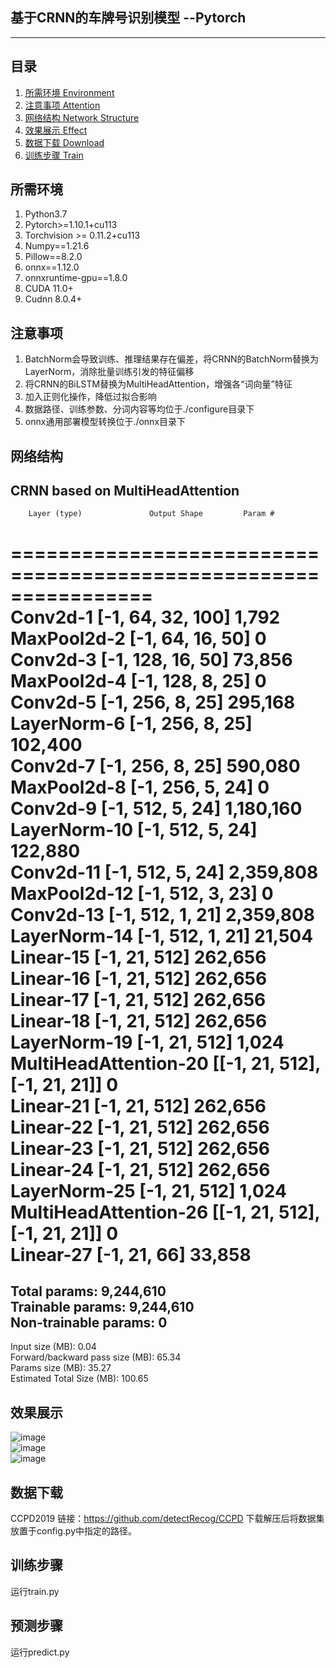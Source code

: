 ﻿## 基于CRNN的车牌号识别模型 --Pytorch
---

## 目录  
1. [所需环境 Environment](#所需环境) 
2. [注意事项 Attention](#注意事项) 
3. [网络结构 Network Structure](#网络结构)
4. [效果展示 Effect](#效果展示)
4. [数据下载 Download](#数据下载) 
5. [训练步骤 Train](#训练步骤) 

## 所需环境  
1. Python3.7
2. Pytorch>=1.10.1+cu113  
3. Torchvision >= 0.11.2+cu113
4. Numpy==1.21.6
5. Pillow==8.2.0
6. onnx==1.12.0
7. onnxruntime-gpu==1.8.0
8. CUDA 11.0+
9. Cudnn 8.0.4+

## 注意事项  
1. BatchNorm会导致训练、推理结果存在偏差，将CRNN的BatchNorm替换为LayerNorm，消除批量训练引发的特征偏移
2. 将CRNN的BiLSTM替换为MultiHeadAttention，增强各“词向量”特征
3. 加入正则化操作，降低过拟合影响
4. 数据路径、训练参数、分词内容等均位于./configure目录下
5. onnx通用部署模型转换位于./onnx目录下

## 网络结构
CRNN based on MultiHeadAttention  
----------------------------------------------------------------  
        Layer (type)               Output Shape         Param #  
================================================================  
            Conv2d-1          [-1, 64, 32, 100]           1,792  
         MaxPool2d-2           [-1, 64, 16, 50]               0  
            Conv2d-3          [-1, 128, 16, 50]          73,856  
         MaxPool2d-4           [-1, 128, 8, 25]               0  
            Conv2d-5           [-1, 256, 8, 25]         295,168  
         LayerNorm-6           [-1, 256, 8, 25]         102,400  
            Conv2d-7           [-1, 256, 8, 25]         590,080  
         MaxPool2d-8           [-1, 256, 5, 24]               0  
            Conv2d-9           [-1, 512, 5, 24]       1,180,160  
        LayerNorm-10           [-1, 512, 5, 24]         122,880  
           Conv2d-11           [-1, 512, 5, 24]       2,359,808  
        MaxPool2d-12           [-1, 512, 3, 23]               0  
           Conv2d-13           [-1, 512, 1, 21]       2,359,808  
        LayerNorm-14           [-1, 512, 1, 21]          21,504  
           Linear-15              [-1, 21, 512]         262,656  
           Linear-16              [-1, 21, 512]         262,656  
           Linear-17              [-1, 21, 512]         262,656  
           Linear-18              [-1, 21, 512]         262,656  
        LayerNorm-19              [-1, 21, 512]           1,024  
MultiHeadAttention-20  [[-1, 21, 512], [-1, 21, 21]]               0  
           Linear-21              [-1, 21, 512]         262,656  
           Linear-22              [-1, 21, 512]         262,656  
           Linear-23              [-1, 21, 512]         262,656  
           Linear-24              [-1, 21, 512]         262,656  
        LayerNorm-25              [-1, 21, 512]           1,024  
MultiHeadAttention-26  [[-1, 21, 512], [-1, 21, 21]]               0  
           Linear-27               [-1, 21, 66]          33,858  
================================================================  
Total params: 9,244,610  
Trainable params: 9,244,610  
Non-trainable params: 0  
----------------------------------------------------------------  
Input size (MB): 0.04  
Forward/backward pass size (MB): 65.34  
Params size (MB): 35.27  
Estimated Total Size (MB): 100.65  

## 效果展示  
![image](https://github.com/JJASMINE22/CRNN-for-License-plate-recognition/tree/master/sample/sample1.jpg)  
![image](https://github.com/JJASMINE22/CRNN-for-License-plate-recognition/tree/master/sample/sample2.jpg)   
![image](https://github.com/JJASMINE22/CRNN-for-License-plate-recognition/tree/master/sample/sample3.jpg)

## 数据下载    
CCPD2019 
链接：https://github.com/detectRecog/CCPD
下载解压后将数据集放置于config.py中指定的路径。 

## 训练步骤
运行train.py

## 预测步骤
运行predict.py
